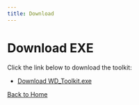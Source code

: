 ```yaml
---
title: Download
---
```


# Download EXE

Click the link below to download the toolkit:

- [Download WD_Toolkit.exe](https://github.com/WD-BYPASS/WD_BYPASS/releases)

[Back to Home](/)
